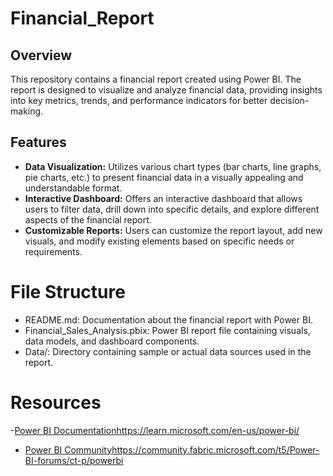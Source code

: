 # Financial_Report
## Overview
This repository contains a financial report created using Power BI. The report is designed to visualize and analyze financial data, providing insights into key metrics, trends, and performance indicators for better decision-making.

## Features
- **Data Visualization:** Utilizes various chart types (bar charts, line graphs, pie charts, etc.) to present financial data in a visually appealing and understandable format.
- **Interactive Dashboard:** Offers an interactive dashboard that allows users to filter data, drill down into specific details, and explore different aspects of the financial report.
- **Customizable Reports:** Users can customize the report layout, add new visuals, and modify existing elements based on specific needs or requirements.

# File Structure
- README.md: Documentation about the financial report with Power BI.
- Financial_Sales_Analysis.pbix: Power BI report file containing visuals, data models, and dashboard components.
- Data/: Directory containing sample or actual data sources used in the report.
# Resources
-[Power BI Documentation](https://learn.microsoft.com/en-us/power-bi/)https://learn.microsoft.com/en-us/power-bi/
- [Power BI Community](https://community.fabric.microsoft.com/t5/Power-BI-forums/ct-p/powerbi)https://community.fabric.microsoft.com/t5/Power-BI-forums/ct-p/powerbi
